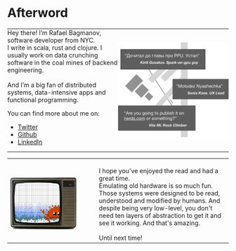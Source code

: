 # Afterword


<table style="width:100%; border: none;"> 
<tr>
<td style="width:50%; border: none; padding: 0; ">Hey there! I’m Rafael Bagmanov, software developer from NYC. <br/>I write in scala, rust and clojure. I usually work on data crunching software in the coal mines of backend engineering. <br/><br/>And I’m a big fan of distributed systems, data-intensive apps and functional programming. 

You can find more about me on:
* [Twitter](https://twitter.com/bugzmanov) 
* [Github](https://github.com/bugzmanov/)
* [LinkedIn](https://www.linkedin.com/in/bugzmanov/)
</td>
<td style="widht:50%; border: none; padding: 0;"> <img src="./images/afterwords/image_2_reviews_bw.png" width="100%"/></td>
</tr>

</table>

<table style="width:100%"> 
<tr>
<td style="width:40%; border: none;"> <br/><img src="./images/afterwords/image_1_bye.png" width="80%"/> </td>
<td style="widht:70%; border: none;"> <br/> I hope you've enjoyed the read and had a great time. <br/> Emulating old hardware is so much fun. Those systems were designed to be read, understood and modified by humans. And despite being very low-level, you don't need ten layers of abstraction to get it and see it working. And that's amazing.<br/><br/>Until next time!</td>
</tr>

</table